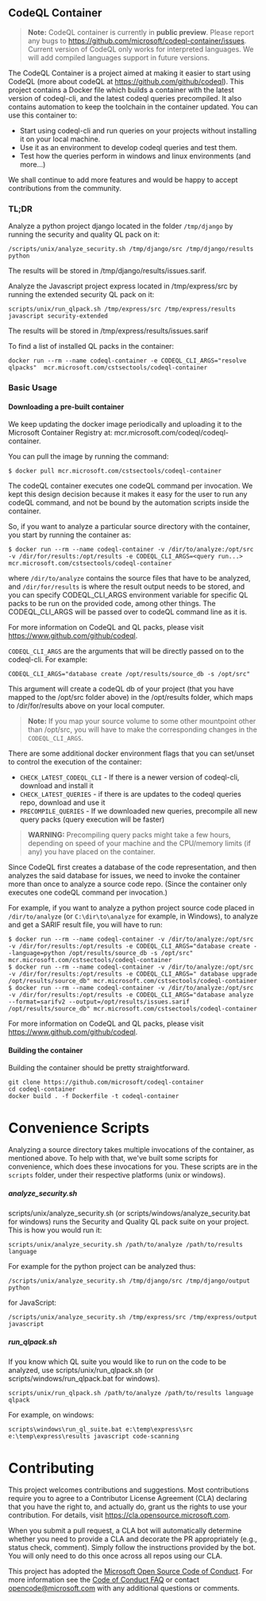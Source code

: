 ## CodeQL Container

> **Note:** CodeQL container is currently in **public preview**. Please report any bugs to https://github.com/microsoft/codeql-container/issues.
> Current version of CodeQL only works for interpreted languages. We will add compiled languages support in future versions.

The CodeQL Container is a project aimed at making it easier to start using CodeQL (more about codeQL at https://github.com/github/codeql). This project
contains a Docker file which builds a container with the latest version of codeql-cli, and the latest codeql queries precompiled. 
It also contains automation to keep the toolchain in the container updated. You can use this container to:

* Start using codeql-cli and run queries on your projects without installing it on your local machine.
* Use it as an environment to develop codeql queries and test them.
* Test how the queries perform in windows and linux environments (and more...)

We shall continue to add more features and would be happy to accept contributions from the community.

### TL;DR

Analyze a python project django located in the folder ```/tmp/django``` by running the security and quality QL pack on it:

```
/scripts/unix/analyze_security.sh /tmp/django/src /tmp/django/results python
```

The results will be stored in /tmp/django/results/issues.sarif.

Analyze the Javascript project express located in /tmp/express/src by running the extended security QL pack on it:
```
scripts/unix/run_qlpack.sh /tmp/express/src /tmp/express/results javascript security-extended
```

The results will be stored in /tmp/express/results/issues.sarif

To find a list of installed QL packs in the container:

```
docker run --rm --name codeql-container -e CODEQL_CLI_ARGS="resolve qlpacks"  mcr.microsoft.com/cstsectools/codeql-container
```

### Basic Usage

#### Downloading a pre-built container

We keep updating the docker image periodically and uploading it to the Microsoft Container Registry at: mcr.microsoft.com/codeql/codeql-container.

You can pull the image by running the command:
```
$ docker pull mcr.microsoft.com/cstsectools/codeql-container
```
The codeQL container executes one codeQL command per invocation. We kept this design decision because it makes it easy for the user to run any codeQL command, and not be bound by the automation scripts inside the container.

So, if you want to analyze a particular source directory with the container, you start by running the container as:

```
$ docker run --rm --name codeql-container -v /dir/to/analyze:/opt/src -v /dir/for/results:/opt/results -e CODEQL_CLI_ARGS=<query run...> mcr.microsoft.com/cstsectools/codeql-container
```

where `/dir/to/analyze` contains the source files that have to be analyzed, and `/dir/for/results` is where the result output 
needs to be stored, and you can specify CODEQL_CLI_ARGS environment variable for specific QL packs to be run on the provided code, among other things. The CODEQL_CLI_ARGS will be passed over to codeQL command line as it is.

For more information on CodeQL and QL packs, please visit https://www.github.com/github/codeql.

`CODEQL_CLI_ARGS` are the arguments that will be directly passed on to the codeql-cli. For example:

```
CODEQL_CLI_ARGS="database create /opt/results/source_db -s /opt/src"
```

This argument will create a codeQL db of your project (that you have mapped to the /opt/src folder above) in the /opt/results folder, which maps to /dir/for/results above on your local computer.

> **Note:** If you map your source volume to some other mountpoint other than /opt/src, you will have to make the corresponding changes
> in the `CODEQL_CLI_ARGS`.

There are some additional docker environment flags that you can set/unset to control the execution of the container:

* `CHECK_LATEST_CODEQL_CLI` - If there is a newer version of codeql-cli, download and install it
* `CHECK_LATEST_QUERIES` - if there is are updates to the codeql queries repo, download and use it
* `PRECOMPILE_QUERIES` - If we downloaded new queries, precompile all new query packs (query execution will be faster)

> **WARNING:** Precompiling query packs might take a few hours, depending on speed of your machine and the CPU/memory limits (if any)
> you have placed on the container.

Since CodeQL first creates a database of the code representation, and then analyzes the said database for issues, we need to invoke the container more than once to analyze a source code repo. (Since the container only executes one codeQL command per invocation.)

For example, if you want to analyze a python project source code placed in `/dir/to/analyze` (or `C:\dir\to\analyze` for example, in Windows), 
to analyze and get a SARIF result file, you will have to run:

```
$ docker run --rm --name codeql-container -v /dir/to/analyze:/opt/src -v /dir/for/results:/opt/results -e CODEQL_CLI_ARGS="database create --language=python /opt/results/source_db -s /opt/src" mcr.microsoft.com/cstsectools/codeql-container
$ docker run --rm --name codeql-container -v /dir/to/analyze:/opt/src -v /dir/for/results:/opt/results -e CODEQL_CLI_ARGS=" database upgrade /opt/results/source_db" mcr.microsoft.com/cstsectools/codeql-container
$ docker run --rm --name codeql-container -v /dir/to/analyze:/opt/src -v /dir/for/results:/opt/results -e CODEQL_CLI_ARGS="database analyze --format=sarifv2 --output=/opt/results/issues.sarif /opt/results/source_db" mcr.microsoft.com/cstsectools/codeql-container
```

For more information on CodeQL and QL packs, please visit https://www.github.com/github/codeql.

#### Building the container

Building the container should be pretty straightforward.

```
git clone https://github.com/microsoft/codeql-container
cd codeql-container
docker build . -f Dockerfile -t codeql-container
```

# Convenience Scripts
Analyzing a source directory takes multiple invocations of the container, as mentioned above. To help with that, we've built some scripts for convenience, which does these invocations for you. 
These scripts are in the ```scripts``` folder, under their respective platforms (unix or windows).


##### analyze_security.sh
scripts/unix/analyze_security.sh (or scripts/windows/analyze_security.bat for windows) runs the Security and Quality QL pack suite on your project. This is how you would run it:

```
scripts/unix/analyze_security.sh /path/to/analyze /path/to/results language
```

For example for the python project can be analyzed thus:

```
/scripts/unix/analyze_security.sh /tmp/django/src /tmp/django/output python
```

for JavaScript:
```
/scripts/unix/analyze_security.sh /tmp/express/src /tmp/express/output javascript
```

##### run_qlpack.sh
If you know which QL suite you would like to run on the code to be analyzed, use scripts/unix/run_qlpack.sh (or scripts/windows/run_qlpack.bat for windows). 

```
scripts/unix/run_qlpack.sh /path/to/analyze /path/to/results language qlpack
```

For example, on windows:

```
scripts\windows\run_ql_suite.bat e:\temp\express\src e:\temp\express\results javascript code-scanning 
```

# Contributing

This project welcomes contributions and suggestions. Most contributions require you to agree to a
Contributor License Agreement (CLA) declaring that you have the right to, and actually do, grant us
the rights to use your contribution. For details, visit https://cla.opensource.microsoft.com.

When you submit a pull request, a CLA bot will automatically determine whether you need to provide
a CLA and decorate the PR appropriately (e.g., status check, comment). Simply follow the instructions
provided by the bot. You will only need to do this once across all repos using our CLA.

This project has adopted the [Microsoft Open Source Code of Conduct](https://opensource.microsoft.com/codeofconduct/).
For more information see the [Code of Conduct FAQ](https://opensource.microsoft.com/codeofconduct/faq/) or
contact [opencode@microsoft.com](mailto:opencode@microsoft.com) with any additional questions or comments.
